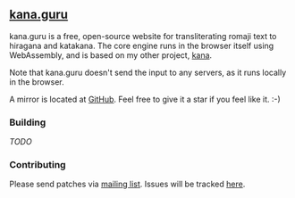 ## [kana.guru](https://kana.guru)

kana.guru is a free, open-source website for transliterating romaji text to hiragana and
katakana. The core engine runs in the browser itself using WebAssembly, and is based on my
other project, [kana](https://git.sr.ht/~gbrlsnchs/kana).

Note that kana.guru doesn't send the input to any servers, as it runs locally in the browser.

A mirror is located at [GitHub](https://github.com/gbrlsnchs/kana-guru). Feel free to give it
a star if you feel like it. :-)

### Building

_TODO_

### Contributing

Please send patches via [mailing list](mailto:~gbrlsnchs/kana-guru-dev@lists.sr.ht). Issues
will be tracked [here](https://todo.sr.ht/~gbrlsnchs/kana-guru).
